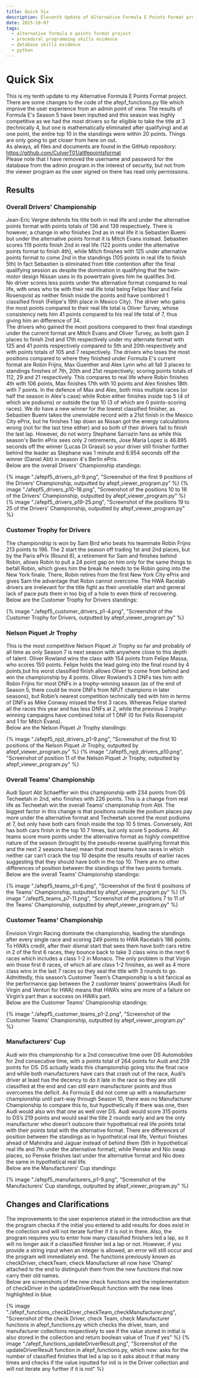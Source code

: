 ```yaml
---
title: Quick Six
description: Eleventh Update of Alternative Formula E Points Format project.
date: 2025-10-07
tags:
  - alternative formula e points format project
  - procedural programming skills evidence
  - database skills evidence
  - python
---
```


<div class="container fluid">
  <h1 class="col align-self-center">Quick Six</h1>
  <div class="row justify-content-center">
    <p class="col-8">
    This is my tenth update to my Alternative Formula E Points Format project. There are some changes to the code of the afepf_functions.py file which improve the user experience from an admin point of view. The results of Formula E's Season 5 have been inputted and this season was highly competitive as we had the most drivers so far eligible to take the title at 3 (technically 4, but one is mathematically eliminated after qualifying) and at one point, the entire top 10 in the standings were within 20 points. Things are only going to get closer from here on out.<br />
    As always, all files and documents are found in the GitHub repository: <a href="https://github.com/CulverT01/altfepointsformat">https://github.com/CulverT01/altfepointsformat</a><br/>
    Please note that I have removed the username and password for the database from the admin program in the interest of security, but not from the viewer program as the user signed on there has read only permissions.
    </p>
  </div>
  <div class="row justify-content-center">
    <h2 class="row">Results</h2>
    <h3 class="row">Overall Drivers' Championship</h3>
    <p class="col-8"> 
    Jean-Eric Vergne defends his title both in real life and under the alternative points format with points totals of 136 and 139 respectively. There is however, a change in who finishes 2nd as in real life it is Sebastien Buemi but under the alternative points format it is Mitch Evans instead. Sebastien scores 119 points finish 2nd in real life (122 points under the alternative points format to finish 4th), while Mitch finishes with 125 under alternative points format to come 2nd in the standings (105 points in real life to finish 5th) In fact Sebastien is eliminated from title contention after the final qualifying session as despite the domination in qualifying that the twin-motor design Nissan uses in its powertrain gives him he qualifies 3rd.<br/>
    No driver scores less points under the alternative format compared to real life, with ones who tie with their real life total being Felipe Nasr and Felix Rosenqvist as neither finish inside the points and have combined 1 classified finish (Felipe's 19th place in Mexico City). The driver who gains the most points compared to their real life total is Oliver Turvey, whose consistency nets him 41 points compared to his real life total of 7, thus giving him an difference of 34.<br/>
    The drivers who gained the most positions compared to their final standings under the current format are Mitch Evans and Oliver Turvey, as both gain 3 places to finish 2nd and 17th respectively under my alternate format with 125 and 41 points respectively compared to 5th and 20th respectively and with points totals of 105 and 7 respectively. The drivers who loses the most positions compared to where they finished under Formula E's current format are Robin Frijns, Max Guenther and Alex Lynn who all fall 3 places to standings finishes of 7th, 20th and 21st respectively; scoring points totals of 112, 29 and 21 respectively. This compares to real life where Robin finishes 4th with 106 points, Max finishes 17th with 10 points and Alex finishes 18th with 7 points. In the defence of Max and Alex, both miss multiple races (or half the season in Alex's case) while Robin either finishes inside top 5 (4 of which are podiums) or outside the top 10 (3 of which are 0 points-scoring races). We do have a new winner for the lowest classified finisher, as Sebastien Buemi takes the unenviable record with a 21st finish in the Mexico City ePrix, but he finishes 1 lap down as Nissan got the energy calculations wrong (not for the last time either) and so both of their drivers fail to finish the last lap. However, do not worry Stephane Sarrazin fans as while this season's Berlin ePrix sees only 2 retirements, Jose Maria Lopez is 46.895 seconds off the winner (Lucas Di Grassi) so your driver still finisher further behind the leader as Stephane was 1 minute and 6.954 seconds off the winner (Daniel Abt) in season 4's Berlin ePrix.<br/>
    Below are the overall Drivers' Championship standings:
    </p>
    {% image "./afepf5_drivers_p1-9.png", "Screenshot of the first 9 positions of the Drivers' Championship, outputted by afepf_viewer_program.py" %}
    {% image "./afepf5_drivers_p10-18.png", "Screenshot of the positions 10 to 18 of the Drivers' Championship, outputted by afepf_viewer_program.py" %}
    {% image "./afepf5_drivers_p19-25.png", "Screenshot of the positions 19 to 25 of the Drivers' Championship, outputted by afepf_viewer_program.py" %}
    <h3 class="row">Customer Trophy for Drivers</h3>
    <p class="col-8">
    The championship is won by Sam Bird who beats his teammate Robin Frijns 213 points to 196. The 2 start the season off trading 1st and 2nd places, but by the Paris ePrix (Round 8), a retirement for Sam and finishes behind Robin, allows Robin to pull a 24 point gap on him only for the same things to befall Robin, which gives him the break he needs to tie Robin going into the New York finale. There, Robin retires from the first New York City ePrix and gives Sam the advantage that Robin cannot overcome. The HWA Racelab drivers are irrelevant for the title fight as their unreliable start and general lack of pace puts them in too big of a hole to even think of recovering.<br/>
    Below are the Customer Trophy for Drivers standings:
    </p>
    {% image "./afepf5_customer_drivers_p1-4.png", "Screenshot of the Customer Trophy for Drivers, outputted by afepf_viewer_program.py" %}
    <h3 class="row">Nelson Piquet Jr Trophy</h3>
    <p class="col-8">
    This is the most competitive Nelson Piquet Jr Trophy so far and probably of all time as only Season 7 is next season with anywhere close to this depth of talent. Oliver Rowland wins the class with 154 points from Felipe Massa, who scores 150 points. Felipe holds the lead going into the final round by 4 points,but his worst classified finish allows Oliver to come from behind and win the championship by 4 points. Oliver Rowland’s 3 DNFs ties him with Robin Frijns for most DNFs in a trophy-winning season (as of the end of Season 5, there could be more DNFs from NPJT champions in later seasons), but Robin’s nearest competition technically tied with him in terms of DNFs as Mike Conway missed the first 3 races. Whereas Felipe started all the races this year and has less DNFs at 2, while the previous 2 trophy-winning campaigns have combined total of 1 DNF (0 for Felix Rosenqvist and 1 for Mitch Evans).<br/>
    Below are the Nelson Piquet Jr Trophy standings:
    </p>
    {% image "./afepf5_npjt_drivers_p1-9.png", "Screenshot of the first 10 positions of the Nelson Piquet Jr Trophy, outputted by afepf_viewer_program.py" %}
    {% image "./afepf5_npjt_drivers_p10.png", "Screenshot of position 11 of the Nelson Piquet Jr Trophy, outputted by afepf_viewer_program.py" %}
    <h3 class="row">Overall Teams' Championship</h3>
    <p class="col-8">
    Audi Sport Abt Schaeffler win this championship with 234 points from DS Techeetah in 2nd, who finishes with 226 points. This is a change from real life as Techeetah win the overall Teams’ championship from Abt. The biggest factor in this change is that positions outside the podium places pay more under the alternative format and Techeetah scored the most podiums at 7, but only have both cars finish inside the top 10 5 times. Conversely, Abt has both cars finish in the top 10 7 times, but only score 5 podiums. All teams score more points under the alternative format as highly competitive nature of the season (brought by the pseudo-reverse qualifying format this and the next 2 seasons have) mean that most teams have races in which neither car can’t crack the top 10 despite the results results of earlier races suggesting that they should have both in the top 10. There are no other differences of position between the standings of the two points formats.<br/>
    Below are the overall Teams' Championship standings:
    </p>
    {% image "./afepf5_teams_p1-6.png", "Screenshot of the first 6 positions of the Teams' Championship, outputted by afepf_viewer_program.py" %}
    {% image "./afepf5_teams_p7-11.png", "Screenshot of the positions 7 to 11 of the Teams' Championship, outputted by afepf_viewer_program.py" %}
    <h3 class="row">Customer Teams' Championship </h3>
    <p class="col-8">
    Envision Virgin Racing dominate the championship, leading the standings after every single race and scoring 249 points to HWA Racelab’s 186 points. To HWA’s credit, after their dismal start that sees them have both cars retire in 2 of the first 6 races, they bounce back to take 3 class wins in the next 6 races which includes a class 1-2 in Monaco. The only problem is that Virgin win those first 6 races, of which all are class 1-2 finishes, as well as 4 more class wins in the last 7 races so they seal the title with 3 rounds to go. Admittedly, this season’s Customer Team’s Championship is a bit farcical as the performance gap between the 2 customer teams’ powertrains (Audi for Virgin and Venturi for HWA) means that HWA’s wins are more of a failure on Virgin’s part than a success on HWA’s part.<br/>
    Below are the Customer Teams' Championship standings:
    </p>
    {% image "./afepf5_customer_teams_p1-2.png", "Screenshot of the Customer Teams' Championship, outputted by afepf_viewer_program.py" %}
    <h3 class="row">Manufacturers' Cup</h3>
    <p class="col-8">
    Audi win this championship for a 2nd consecutive time over DS Automobiles for 2nd consecutive time, with a points total of 264 points for Audi and 259 points for DS. DS actually leads this championship going into the final race and while both manufacturers have cars that crash out of the race, Audi’s driver at least has the decency to do it late in the race so they are still classified at the end and can still earn manufacturer points and thus overcomes the deficit. As Formula E did not come up with a manufacturer championship until part-way through Season 10, there was no Manufacturer Championship to compare this to, but hypothetically if there was one, then Audi would also win that one as well over DS. Audi would score 315 points to DS’s 219 points and would seal the title 2 rounds early and are the only manufacturer who doesn’t outscore their hypothetical real life points total with their points total with the alternative format. There are differences of position between the standings as in hypothetical real life, Venturi finishes ahead of Mahindra and Jaguar instead of behind them (5th in hypothetical real life and 7th under the alternative format); while Penske and Nio swap places, so Penske finishes last under the alternative format and Nio does the same in hypothetical real life.<br/>
    Below are the Manufacturers' Cup standings:
    </p>
    {% image "./afepf5_manufacturers_p1-9.png", "Screenshot of the Manufacturers' Cup standings, outputted by afepf_viewer_program.py" %}
  </div>
  <div class="row justify-content-center">
    <h2 class="row">Changes and Clarifications</h2>
    <p class="col-8">
    The improvements to the user experience stated in the introduction are that the program checks if the initial you entered to add results for does exist in the collection and will not iterate further if it is not in there. Also, the program requires you to enter how many classified finishers led a lap, so it will no longer ask if a classified finisher led a lap or not. However, if you provide a string input when an integer is allowed, an error will still occur and the program will immediately end. The functions previously known as checkDriver, checkTeam, check Manufacturer all now have 'Champ' attached to the end to distinguish them from the new functions that now carry their old names.<br/>
    Below are screenshots of the new check functions and the implementation of checkDriver in the updateDriverResult function with the new lines highlighted in blue.
    </p>
    {% image "./afepf_functions_checkDriver_checkTeam_checkManufacturer.png", "Screenshot of the check Driver, check Team, check Manufacturer functions in afepf_functions.py which checks the driver, team, and manufacturer collections respectively to see if the value stored in initial is also stored in the collection and return boolean value of True if yes" %}
    {% image "./afepf_functions_updateDriverResult.png", "Screenshot of the updateDriverResult function in afepf_functions.py, which now:  asks for the number of classified finishes that led a lap so it asks about it that many times and checks if the value inputted for init is in the Driver collection and will not iterate any further if it is not" %}
  </div>
</div>
